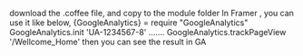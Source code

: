  download the .coffee file, and copy to the module folder
 In Framer , you can use it like below,
  {GoogleAnalytics} = require "GoogleAnalytics"
  GoogleAnalytics.init 'UA-1234567-8'
  .......
  GoogleAnalytics.trackPageView '/Wellcome_Home'
  then you can see the result in GA
